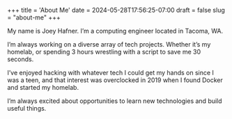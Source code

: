 +++
title = 'About Me'
date = 2024-05-28T17:56:25-07:00
draft = false
slug = "about-me"
+++

My name is Joey Hafner. I’m a computing engineer located in Tacoma, WA.

I’m always working on a diverse array of tech projects. Whether it’s my homelab, or spending 3 hours wrestling with a script to save me 30 seconds.

I’ve enjoyed hacking with whatever tech I could get my hands on since I was a teen, and that interest was overclocked in 2019 when I found Docker and started my homelab.

I’m always excited about opportunities to learn new technologies and build useful things.
